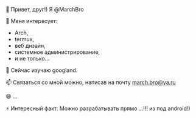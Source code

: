 👋 Привет, друг!) Я @MarchBro

 👀 Меня интересует:
  - Arch,
  - termux,
  - веб дизайн,
  - cистемное администрирование,
  - и не только...

  🌱 Сейчас изучаю googland. 
  
  📫 Связаться со мной можно, написав на почту march.bro@ya.ru
  
  😄 ...
  
  ⚡ Интересный факт: Можно разрабатывать прямо ...!!! из под android!)

<!---
MarchBro/MarchBro is a ✨ special ✨ repository because its `README.md` (this file) appears on your GitHub profile.
You can click the Preview link to take a look at your changes.
--->

